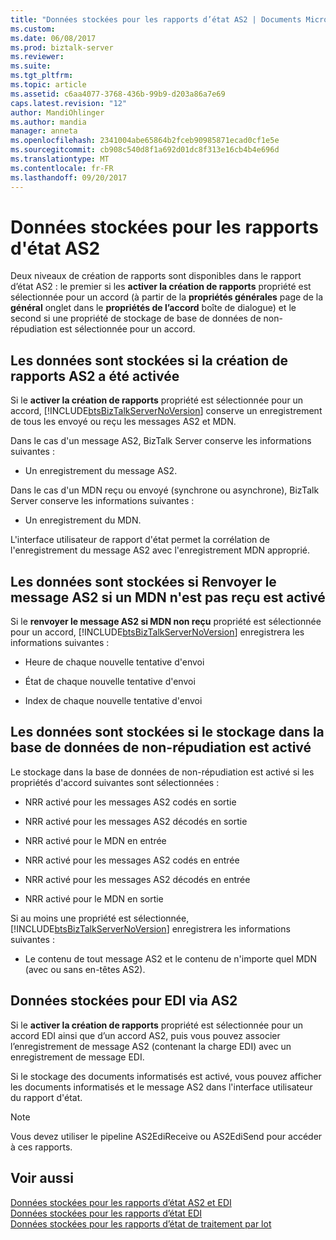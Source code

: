 ```yaml
---
title: "Données stockées pour les rapports d’état AS2 | Documents Microsoft"
ms.custom: 
ms.date: 06/08/2017
ms.prod: biztalk-server
ms.reviewer: 
ms.suite: 
ms.tgt_pltfrm: 
ms.topic: article
ms.assetid: c6aa4077-3768-436b-99b9-d203a86a7e69
caps.latest.revision: "12"
author: MandiOhlinger
ms.author: mandia
manager: anneta
ms.openlocfilehash: 2341004abe65864b2fceb90985871ecad0cf1e5e
ms.sourcegitcommit: cb908c540d8f1a692d01dc8f313e16cb4b4e696d
ms.translationtype: MT
ms.contentlocale: fr-FR
ms.lasthandoff: 09/20/2017
---
```

# <a name="data-stored-for-as2-status-reports"></a>Données stockées pour les rapports d'état AS2
Deux niveaux de création de rapports sont disponibles dans le rapport d’état AS2 : le premier si les **activer la création de rapports** propriété est sélectionnée pour un accord (à partir de la **propriétés générales** page de la **général**  onglet dans le **propriétés de l’accord** boîte de dialogue) et le second si une propriété de stockage de base de données de non-répudiation est sélectionnée pour un accord.  
  
## <a name="data-stored-if-as2-reporting-is-activated"></a>Les données sont stockées si la création de rapports AS2 a été activée  
 Si le **activer la création de rapports** propriété est sélectionnée pour un accord, [!INCLUDE[btsBizTalkServerNoVersion](../includes/btsbiztalkservernoversion-md.md)] conserve un enregistrement de tous les envoyé ou reçu les messages AS2 et MDN.  
  
 Dans le cas d'un message AS2, BizTalk Server conserve les informations suivantes :  
  
-   Un enregistrement du message AS2.  
  
 Dans le cas d'un MDN reçu ou envoyé (synchrone ou asynchrone), BizTalk Server conserve les informations suivantes :  
  
-   Un enregistrement du MDN.  
  
 L'interface utilisateur de rapport d'état permet la corrélation de l'enregistrement du message AS2 avec l'enregistrement MDN approprié.  
  
## <a name="data-stored-if-resend-as2-message-if-mdn-not-received-is-enabled"></a>Les données sont stockées si Renvoyer le message AS2 si un MDN n'est pas reçu est activé  
 Si le **renvoyer le message AS2 si MDN non reçu** propriété est sélectionnée pour un accord, [!INCLUDE[btsBizTalkServerNoVersion](../includes/btsbiztalkservernoversion-md.md)] enregistrera les informations suivantes :  
  
-   Heure de chaque nouvelle tentative d'envoi  
  
-   État de chaque nouvelle tentative d'envoi  
  
-   Index de chaque nouvelle tentative d'envoi  
  
## <a name="data-stored-if-non-repudiation-database-storage-is-enabled"></a>Les données sont stockées si le stockage dans la base de données de non-répudiation est activé  
 Le stockage dans la base de données de non-répudiation est activé si les propriétés d'accord suivantes sont sélectionnées :  
  
-   NRR activé pour les messages AS2 codés en sortie  
  
-   NRR activé pour les messages AS2 décodés en sortie  
  
-   NRR activé pour le MDN en entrée  
  
-   NRR activé pour les messages AS2 codés en entrée  
  
-   NRR activé pour les messages AS2 décodés en entrée  
  
-   NRR activé pour le MDN en sortie  
  
 Si au moins une propriété est sélectionnée, [!INCLUDE[btsBizTalkServerNoVersion](../includes/btsbiztalkservernoversion-md.md)] enregistrera les informations suivantes :  
  
-   Le contenu de tout message AS2 et le contenu de n'importe quel MDN (avec ou sans en-têtes AS2).  
  
## <a name="data-stored-for-edi-over-as2"></a>Données stockées pour EDI via AS2  
 Si le **activer la création de rapports** propriété est sélectionnée pour un accord EDI ainsi que d’un accord AS2, puis vous pouvez associer l’enregistrement de message AS2 (contenant la charge EDI) avec un enregistrement de message EDI.  
  
 Si le stockage des documents informatisés est activé, vous pouvez afficher les documents informatisés et le message AS2 dans l'interface utilisateur du rapport d'état.  
  
> [!NOTE]
>  Vous devez utiliser le pipeline AS2EdiReceive ou AS2EdiSend pour accéder à ces rapports.  
  
## <a name="see-also"></a>Voir aussi  
 [Données stockées pour les rapports d’état AS2 et EDI](../core/data-stored-for-edi-and-as2-status-reports.md)   
 [Données stockées pour les rapports d’état EDI](../core/data-stored-for-edi-status-reports.md)   
 [Données stockées pour les rapports d’état de traitement par lot](../core/data-stored-for-batching-status-reports.md)